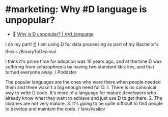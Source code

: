 # #marketing: Why #D language is unpopular?

- :speech_balloon: [Why is D unpopular? | /r/d\_language](https://www.reddit.com/r/d_language/comments/q74bzr/why_is_d_unpopular/?rdt=39423)

I do my part! ☝️ I am using D for data processing as part of my Bachelor's thesis /BinaryToDecimal

I think it's prime time for adoption was 10 years ago, and at the time D was suffering from schizophrenia by having two standard libraries, and that turned everyone away. / Poddster

The popular languages are the ones who were there when people needed them and there wasn't a big enough need for D. 1. There is no canonical way to write D code. It's more of a language for mature developers who already know what they want to achieve and just use D to get there. 2. The libraries are not very mature. 3. It's going to be quite difficult to find people to develop and maintain the code.  / IanisVasilev